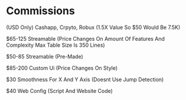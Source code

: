 # Commissions

(USD Only) Cashapp, Crpyto, Robux (1.5X Value So $50 Would Be 7.5K)

$65-125 Streamable (Price Changes On Amount Of Features And Complexity Max Table Size Is 350 Lines)

$50-85 Streamable (Pre-Made)

$85-200 Custom Ui (Price Changes On Style)

$30 Smoothness For X And Y Axis (Doesnt Use Jump Detection)

$40 Web Config (Script And Website Code)
